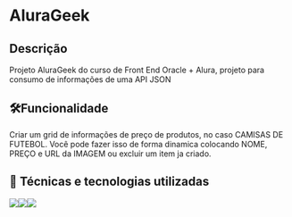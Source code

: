 # AluraGeek

## Descrição 
Projeto AluraGeek do curso de Front End Oracle + Alura, projeto para consumo de informações de uma API JSON 

## 🛠️Funcionalidade
Criar um grid de informações de preço de produtos, no caso CAMISAS DE FUTEBOL. Você pode fazer isso de forma dinamica colocando NOME, PREÇO e URL da IMAGEM ou excluir um item ja criado.
    
## 🚀 Técnicas e tecnologias utilizadas

![](https://img.shields.io/badge/JavaScript-F7DF1E?style=for-the-badge&logo=javascript&logoColor=black)![](https://img.shields.io/badge/HTML5-E34F26?style=for-the-badge&logo=html5&logoColor=white)![](https://img.shields.io/badge/CSS3-1572B6?style=for-the-badge&logo=css3&logoColor=white)
